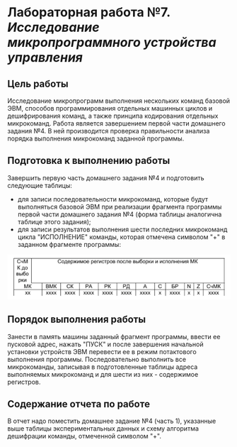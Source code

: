 # Лабораторная работа №7. *Исследование микропрограммного устройства управления*

## Цель работы

Исследование микропрограмм выполнения нескольких команд базовой ЭВМ,
способов программирования отдельных машинных циклов и дешифрирования
команд, а также принципа кодирования отдельных микрокоманд. Работа
является завершением первой части домашнего задания №4. В ней
производится проверка правильности анализа порядка выполнения
микрокоманд заданной программы.

## Подготовка к выполнению работы

Завершить первую часть домашнего задания №4 и подготовить следующие
таблицы:

- для записи последовательности микрокоманд, которые будут выполняться
  базовой ЭВМ при реализации фрагмента программы первой части домашнего
  задания №4 (форма таблицы аналогична таблице этого задания);
- для записи результатов выполнения шести последних микрокоманд цикла
  "ИСПОЛНЕНИЕ" команды, которая отмечена символом "+" в заданном
  фрагменте программы:

![](registers.png)

## Порядок выполнения работы

Занести в память машины заданный фрагмент программы, ввести ее пусковой
адрес, нажать "ПУСК" и после завершения начальной установки устройств
ЭВМ перевести ее в режим потактового выполнения программы.
Последовательно выполнить все микрокоманды, записывая в подготовленные
таблицы адреса выполняемых микрокоманд и для шести из них - содержимое
регистров.

## Содержание отчета по работе

В отчет надо поместить домашнее задание №4 (часть 1), указанные выше
таблицы экспериментальных данных и схему алгоритма дешифрации команды,
отмеченной символом "+".
